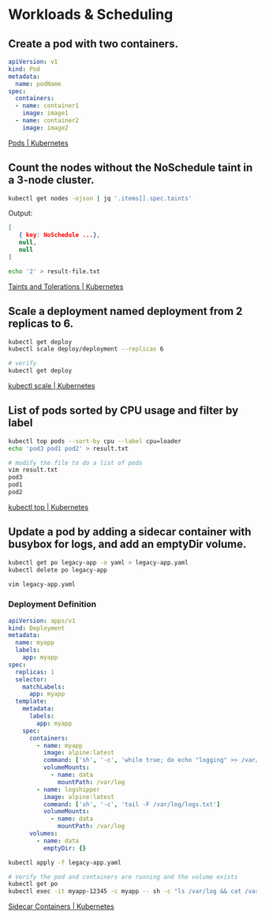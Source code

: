 
# Workloads & Scheduling

## Create a pod with two containers.
```yaml
apiVersion: v1
kind: Pod
metadata:
  name: podName
spec:
  containers:
  - name: container1
    image: image1
  - name: container2
    image: image2
```

[Pods | Kubernetes](https://kubernetes.io/docs/concepts/workloads/pods/)  

## Count the nodes without the NoSchedule taint in a 3-node cluster.
```sh
kubectl get nodes -ojson | jq '.items[].spec.taints'
```
Output:
```json
[
   { key: NoSchedule ...},
   null,
   null
]
```
```sh
echo '2' > result-file.txt
```

[Taints and Tolerations | Kubernetes](https://kubernetes.io/docs/concepts/scheduling-eviction/taint-and-toleration/)  

## Scale a deployment named deployment from 2 replicas to 6.
```sh
kubectl get deploy 
kubectl scale deploy/deployment --replicas 6

# verify
kubectl get deploy 
```

[kubectl scale | Kubernetes](https://kubernetes.io/docs/reference/kubectl/generated/kubectl_scale/)  

## List of pods sorted by CPU usage and filter by label
```sh
kubectl top pods --sort-by cpu --label cpu=loader
echo 'pod3 pod1 pod2' > result.txt

# modify the file to do a list of pods
vim result.txt
pod3
pod1
pod2
```

[kubectl top | Kubernetes](https://kubernetes.io/docs/reference/kubectl/generated/kubectl_top/)  
    
## Update a pod by adding a sidecar container with busybox for logs, and add an emptyDir volume.
```sh
kubectl get po legacy-app -o yaml > legacy-app.yaml
kubectl delete po legacy-app

vim legacy-app.yaml
```

### Deployment Definition
```yaml
apiVersion: apps/v1
kind: Deployment
metadata:
  name: myapp
  labels:
    app: myapp
spec:
  replicas: 1
  selector:
    matchLabels:
      app: myapp
  template:
    metadata:
      labels:
        app: myapp
    spec:
      containers:
        - name: myapp
          image: alpine:latest
          command: ['sh', '-c', 'while true; do echo "logging" >> /var/log/logs.txt; sleep 1; done']
          volumeMounts:
            - name: data
              mountPath: /var/log
        - name: logshipper
          image: alpine:latest
          command: ['sh', '-c', 'tail -F /var/log/logs.txt']
          volumeMounts:
            - name: data
              mountPath: /var/log
      volumes:
        - name: data
          emptyDir: {}
```

```sh
kubectl apply -f legacy-app.yaml

# Verify the pod and containers are running and the volume exists
kubectl get po 
kubectl exec -it myapp-12345 -c myapp -- sh -c "ls /var/log && cat /var/log/logs.txt"
```

[Sidecar Containers | Kubernetes](https://kubernetes.io/docs/concepts/workloads/pods/sidecar-containers/)  